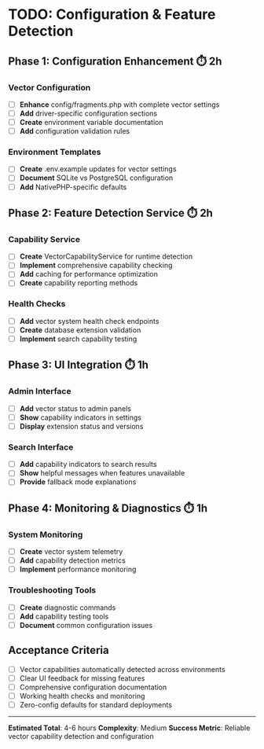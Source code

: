 # TODO: Configuration & Feature Detection

## Phase 1: Configuration Enhancement ⏱️ 2h

### Vector Configuration
- [ ] **Enhance** config/fragments.php with complete vector settings
- [ ] **Add** driver-specific configuration sections
- [ ] **Create** environment variable documentation
- [ ] **Add** configuration validation rules

### Environment Templates
- [ ] **Create** .env.example updates for vector settings
- [ ] **Document** SQLite vs PostgreSQL configuration
- [ ] **Add** NativePHP-specific defaults

## Phase 2: Feature Detection Service ⏱️ 2h

### Capability Service
- [ ] **Create** VectorCapabilityService for runtime detection
- [ ] **Implement** comprehensive capability checking
- [ ] **Add** caching for performance optimization
- [ ] **Create** capability reporting methods

### Health Checks
- [ ] **Add** vector system health check endpoints
- [ ] **Create** database extension validation
- [ ] **Implement** search capability testing

## Phase 3: UI Integration ⏱️ 1h

### Admin Interface
- [ ] **Add** vector status to admin panels
- [ ] **Show** capability indicators in settings
- [ ] **Display** extension status and versions

### Search Interface  
- [ ] **Add** capability indicators to search results
- [ ] **Show** helpful messages when features unavailable
- [ ] **Provide** fallback mode explanations

## Phase 4: Monitoring & Diagnostics ⏱️ 1h

### System Monitoring
- [ ] **Create** vector system telemetry
- [ ] **Add** capability detection metrics
- [ ] **Implement** performance monitoring

### Troubleshooting Tools
- [ ] **Create** diagnostic commands
- [ ] **Add** capability testing tools
- [ ] **Document** common configuration issues

## Acceptance Criteria
- [ ] Vector capabilities automatically detected across environments
- [ ] Clear UI feedback for missing features
- [ ] Comprehensive configuration documentation
- [ ] Working health checks and monitoring
- [ ] Zero-config defaults for standard deployments

---
**Estimated Total**: 4-6 hours
**Complexity**: Medium
**Success Metric**: Reliable vector capability detection and configuration
